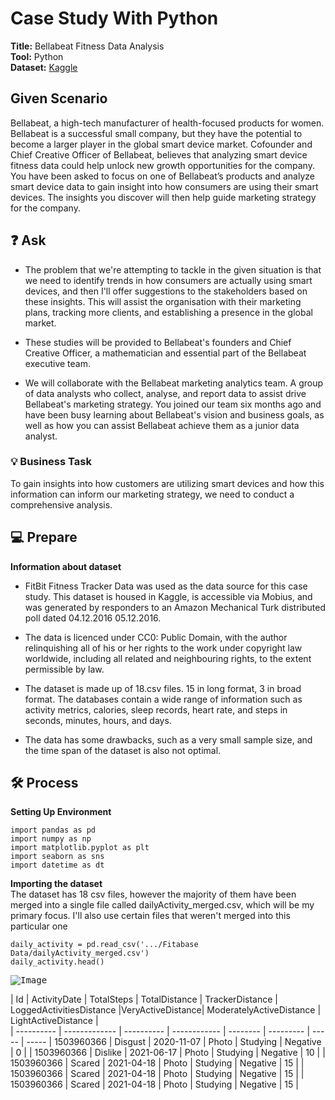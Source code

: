 # Case Study With Python

**Title:** Bellabeat Fitness Data Analysis <br>
**Tool:** Python <br>
**Dataset:** [Kaggle](https://www.kaggle.com/datasets/arashnic/fitbit)

## Given Scenario
Bellabeat, a high-tech manufacturer of health-focused products for women. Bellabeat is a successful small company, but they have the potential to become a larger player in the global smart device market. Cofounder and Chief Creative Officer of Bellabeat, believes that analyzing smart device fitness data could help unlock new growth opportunities for the company. You have been asked to focus on one of Bellabeat’s products and analyze smart device data to gain insight into how consumers are using their smart devices. The insights you discover will then help guide marketing strategy for the company.

## ❓ Ask 
- The problem that we're attempting to tackle in the given situation is that we need to identify trends in how consumers are actually using smart devices, and then I'll offer suggestions to the stakeholders based on these insights. This will assist the organisation with their marketing plans, tracking more clients, and establishing a presence in the global market.

- These studies will be provided to Bellabeat's founders and Chief Creative Officer, a mathematician and essential part of the Bellabeat executive team.

- We will collaborate with the Bellabeat marketing analytics team. A group of data analysts who collect, analyse, and report data to assist drive Bellabeat's marketing strategy. You joined our team six months ago and have been busy learning about Bellabeat's vision and business goals, as well as how you can assist Bellabeat achieve them as a junior data analyst.

### 💡 Business Task
To gain insights into how customers are utilizing smart devices and how this information can inform our marketing strategy, we need to conduct a comprehensive analysis.

## 💻 Prepare 
**Information about dataset**
- FitBit Fitness Tracker Data was used as the data source for this case study. This dataset is housed in Kaggle, is accessible via Mobius, and was generated by responders to an Amazon Mechanical Turk distributed poll dated 04.12.2016 05.12.2016.

- The data is licenced under CC0: Public Domain, with the author relinquishing all of his or her rights to the work under copyright law worldwide, including all related and neighbouring rights, to the extent permissible by law.

- The dataset is made up of 18.csv files. 15 in long format, 3 in broad format. The databases contain a wide range of information such as activity metrics, calories, sleep records, heart rate, and steps in seconds, minutes, hours, and days.

- The data has some drawbacks, such as a very small sample size, and the time span of the dataset is also not optimal.

## 🛠 Process
**Setting Up Environment**
```
import pandas as pd 
import numpy as np 
import matplotlib.pyplot as plt 
import seaborn as sns 
import datetime as dt
```
**Importing the dataset**<br>
The dataset has 18 csv files, however the majority of them have been merged into a single file called dailyActivity_merged.csv, which will be my primary focus. I'll also use certain files that weren't merged into this particular one

```
daily_activity = pd.read_csv('.../Fitabase Data/dailyActivity_merged.csv')
daily_activity.head()
```
<kbd>![Image](https://github.com/MaryamRafiquee/Google_Data_Analytics_Capstone_Project/assets/170947012/61b35b26-3c4e-4993-b7b2-e64992e7f6bd)

| Id         | ActivityDate  | TotalSteps | TotalDistance | TrackerDistance |	LoggedActivitiesDistance |VeryActiveDistance| ModeratelyActiveDistance | LightActiveDistance |    
| ---------- | ------------- | ---------- | ------------  | --------        | --------- | ----- | -----
| 1503960366 | Disgust       | 2020-11-07 | Photo         | Studying        | Negative  | 0     |
| 1503960366 | Dislike       | 2021-06-17 | Photo         | Studying        | Negative  | 10    |
| 1503960366 | Scared        | 2021-04-18 | Photo         | Studying        | Negative  | 15    | 
| 1503960366 | Scared        | 2021-04-18 | Photo         | Studying        | Negative  | 15    | 
| 1503960366 | Scared        | 2021-04-18 | Photo         | Studying        | Negative  | 15    | 












